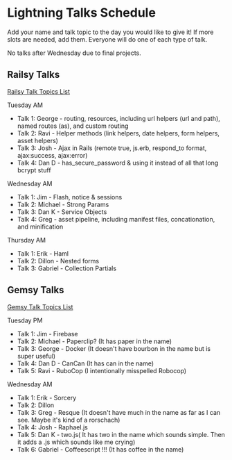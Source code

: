 # Lightning Talks Schedule

Add your name and talk topic to the day you would like to give it!  If more slots are needed, add them.  Everyone will do one of each type of talk.

No talks after Wednesday due to final projects.

## Railsy Talks

[Railsy Talk Topics List](./railsy-talk-topics.md)

Tuesday AM
- Talk 1: George - routing, resources, including url helpers (url and path), named routes (as), and custom routing
- Talk 2: Ravi - Helper methods (link helpers, date helpers, form helpers, asset helpers)
- Talk 3: Josh - Ajax in Rails (remote true, js.erb, respond_to format, ajax:success, ajax:error)
- Talk 4: Dan D - has_secure_password & using it instead of all that long bcrypt stuff

Wednesday AM
- Talk 1: Jim - Flash, notice & sessions
- Talk 2: Michael - Strong Params
- Talk 3: Dan K - Service Objects
- Talk 4: Greg - asset pipeline, including manifest files, concationation, and minification

Thursday AM
- Talk 1: Erik - Haml
- Talk 2: Dillon - Nested forms
- Talk 3: Gabriel - Collection Partials

## Gemsy Talks

[Gemsy Talk Topics List](./gemsy_talk_topics.md)

Tuesday PM
- Talk 1: Jim - Firebase
- Talk 2: Michael - Paperclip?  (It has paper in the name)
- Talk 3: George - Docker (It doesn't have bourbon in the name but is super useful)
- Talk 4: Dan D - CanCan (It has can in the name)
- Talk 5: Ravi - RuboCop (I intentionally misspelled Robocop)

Wednesday AM
- Talk 1: Erik - Sorcery
- Talk 2: Dillon
- Talk 3: Greg - Resque (It doesn't have much in the name as far as I can see. Maybe it's kind of a rorschach)
- Talk 4: Josh - Raphael.js
- Talk 5: Dan K - two.js( It has two in the name which sounds simple. Then it adds a .js which sounds like me crying)
- Talk 6: Gabriel - Coffeescript !!! (It has coffee in the name)
